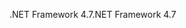 <span data-ttu-id="e4d88-101">.NET Framework 4.7</span><span class="sxs-lookup"><span data-stu-id="e4d88-101">.NET Framework 4.7</span></span>